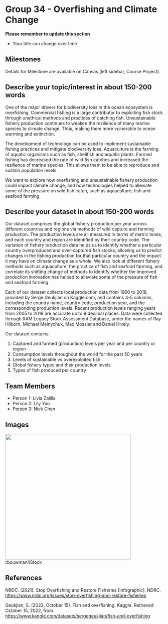 # Group 34 - Overfishing and Climate Change

**Please remember to update this section**

- Your title can change over time.

## Milestones

Details for Milestone are available on Canvas (left sidebar, Course Project).

## Describe your topic/interest in about 150-200 words

One of the major drivers for biodiversity loss in the ocean ecosystem is overfishing. Commercial fishing is a large contributor to exploiting fish stock through unethical methods and practices of catching fish. Unsustainable fishery production continues to weaken the resilience of many marine species to climate change. Thus, making them more vulnerable to ocean warming and extinction. 

The development of technology can be used to implement sustainable fishing practices and mitigate biodiversity loss. Aquaculture is the farming of aquatic organisms such as fish, shellfish and aquatic plants. Farmed fishing has decreased the rate of wild fish catches and increased the resilience of marine species. This allows them to be able to reproduce and sustain population levels. 

We want to explore how overfishing and unsustainable fishery production could impact climate change, and how technologies helped to alleviate some of the pressure on wild fish catch, such as aquaculture, fish and seafood farming. 

## Describe your dataset in about 150-200 words

Our dataset comprises the global fishery production per year across different countries and regions via methods of wild capture and farming production. The production levels are all measured in terms of metric tones, and each country and region are identified by their country code. The variation of fishery production data helps us to identify whether a particular country overproduced and over-captured fish stocks, allowing us to predict changes in the fishing production for that particular country and the impact it may have on climate change as a whole. We also look at different fishery methods such as aquaculture, the practice of fish and seafood farming, and correlate its shifting change of methods to identify whether the improved production innovation has helped to alleviate some of the pressure of fish and seafood farming.

Each of our dataset collects local production data from 1960 to 2018, provided by Serge Geukjian on Kaggle.com, and contains 4-5 columns, including the country name, country code, production year, and the corresponding production levels. Recent production levels ranging years from 2005 to 2018 are accurate up to 9 decimal places. Data were collected through RAM Legacy Stock Assessment Database, under the names of Ray Hilborn, Michael Melnychuk, Max Mossler and Daniel Hively. 

Our dataset contains:
1. Captured and farmed (production) levels per year and per country or region
1. Consumption levels throughout the world for the past 50 years
1. Levels of sustainable vs overexploited fish
1. Global fishery types and their production levels
1. Types of fish produced per country

## Team Members

- Person 1: Livia Zalilla
- Person 2: Lily Yao
- Person 3: Nick Chen

## Images

<img src ="https://assets.nrdc.org/sites/default/files/styles/full_content--retina/public/media-uploads/wldpsa1_000003422724_2400.jpg?itok=-2yXuvri" width="400px">
rbouwman/iStock

## References

NRDC. (2021). Stop Overfishing and Restore Fisheries [Infographic]. NDRC. https://www.nrdc.org/issues/stop-overfishing-and-restore-fisheries

Geukjian, S. (2022, October 15). Fish and overfishing. Kaggle. Retrieved October 15, 2022, from https://www.kaggle.com/datasets/sergegeukjian/fish-and-overfishing 



